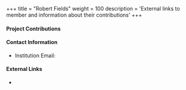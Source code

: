 +++
title = "Robert Fields"
weight = 100
description = 'External links to member and information about their contributions'
+++

#### Project Contributions


#### Contact Information
- Institution Email: 
  
#### External Links
- 